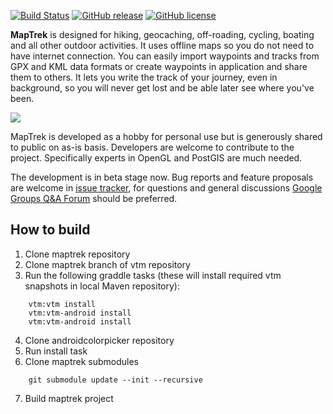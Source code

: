 [![Build Status](https://travis-ci.org/andreynovikov/maptrek.svg?branch=master)](https://travis-ci.org/andreynovikov/maptrek)
[![GitHub release](https://img.shields.io/github/release/andreynovikov/maptrek.svg)](https://github.com/andreynovikov/maptrek/releases/latest)
[![GitHub license](https://img.shields.io/badge/license-GPLv3-blue.svg)](LICENSE)

__MapTrek__ is designed for hiking, geocaching, off-roading, cycling, boating and all other outdoor activities. It uses offline maps so you do not need to have internet connection. You can easily import waypoints and tracks from GPX and KML data formats or create waypoints in application and share them to others. It lets you write the track of your journey, even in background, so you will never get lost and be able later see where you've been.

![](http://maptrek.mobi/images/screenshot02.png)

MapTrek is developed as a hobby for personal use but is generously shared to public on as-is basis. Developers are welcome to contribute to the project. Specifically experts in OpenGL and PostGIS are much needed.

The development is in beta stage now. Bug reports and feature proposals are welcome in [issue tracker](https://github.com/andreynovikov/maptrek/issues), for questions and general discussions [Google Groups Q&A Forum](https://groups.google.com/forum/#!forum/maptrek) should be preferred.

## How to build

1. Clone maptrek repository
2. Clone maptrek branch of vtm repository
3. Run the following graddle tasks (these will install required vtm snapshots in local Maven repository):

````
    vtm:vtm install
    vtm:vtm-android install
    vtm:vtm-android install
````

4. Clone androidcolorpicker repository
5. Run install task
6. Clone maptrek submodules

````
    git submodule update --init --recursive
````

7. Build maptrek project

